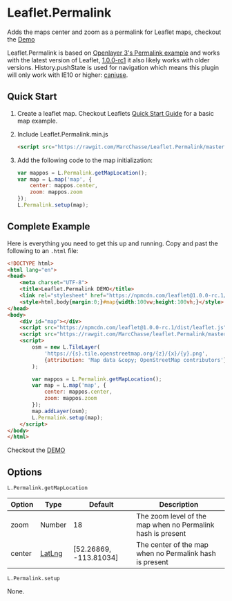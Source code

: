 # Leaflet.Permalink
Adds the maps center and zoom as a permalink for Leaflet maps, checkout the [Demo](https://marcchasse.github.io/leaflet.Permalink/)

Leaflet.Permalink is based on [Openlayer 3's Permalink example](http://openlayers.org/en/latest/examples/Permalink.html) and works with the latest version of Leaflet, [1.0.0-rc1](http://leafletjs.com/reference-1.0.0.html) it also likely works with older versions.
History.pushState is used for navigation which means this plugin will only work with IE10 or higher: [caniuse](http://caniuse.com/#feat=history).

## Quick Start

1. Create a leaflet map. Checkout Leaflets [Quick Start Guide](http://leafletjs.com/examples/quick-start.html) for a basic map example.

2. Include Leaflet.Permalink.min.js

    ```html
    <script src="https://rawgit.com/MarcChasse/Leaflet.Permalink/master/Leaflet.Permalink.min.js"></script>
    ```
3. Add the following code to the map initialization:
    ```javascript
    var mappos = L.Permalink.getMapLocation();
    var map = L.map('map', {
        center: mappos.center,
        zoom: mappos.zoom
    });
    L.Permalink.setup(map);
    ```
## Complete Example
Here is everything you need to get this up and running. Copy and past the following to an `.html` file:
```html
<!DOCTYPE html>
<html lang="en">
<head>
	<meta charset="UTF-8">
	<title>Leaflet.Permalink DEMO</title>
	<link rel="stylesheet" href="https://npmcdn.com/leaflet@1.0.0-rc.1/dist/leaflet.css" />
	<style>html,body{margin:0;}#map{width:100vw;height:100vh;}</style>
</head>
<body>
	<div id="map"></div>
	<script src="https://npmcdn.com/leaflet@1.0.0-rc.1/dist/leaflet.js"></script>
	<script src="https://rawgit.com/MarcChasse/leaflet.Permalink/master/leaflet.permalink.min.js"></script>
	<script>
	    osm = new L.TileLayer(
	    	'https://{s}.tile.openstreetmap.org/{z}/{x}/{y}.png',
	    	{attribution: 'Map data &copy; OpenStreetMap contributors'}
	    );

		var mappos = L.Permalink.getMapLocation();
	    var map = L.map('map', {
	        center: mappos.center,
	        zoom: mappos.zoom
	    });
		map.addLayer(osm);
	    L.Permalink.setup(map);
	</script>
</body>
</html>
```
Checkout the [DEMO](https://marcchasse.github.io/leaflet.Permalink/)

## Options
`L.Permalink.getMapLocation`

| Option | Type                                                 | Default                | Description                                                 |
|--------|------------------------------------------------------|------------------------|-------------------------------------------------------------|
| zoom   | Number                                               | 18                     | The zoom level of the map when no Permalink hash is present |
| center | [LatLng](http://leafletjs.com/reference.html#latlng) | [52.26869, -113.81034] | The center of the map when no Permalink hash is present     |

`L.Permalink.setup`

None.
